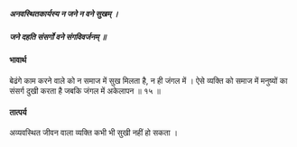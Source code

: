 ##### अनवस्थितकार्यस्य न जने न वने सुखम् ।
##### जने दहति संसर्गो वने संगविवर्जनम् ॥

#### भावार्थ

बेढंगे काम करने वाले को न समाज में सुख मिलता है, न ही जंगल में । ऐसे व्यक्ति को समाज में मनुष्यों का संसर्ग दुखी करता है जबकि जंगल में अकेलापन ॥ १५ ॥

#### तात्पर्य

अव्यवस्थित जीवन वाला व्यक्ति कभी भी सुखी नहीं हो सकता ।
